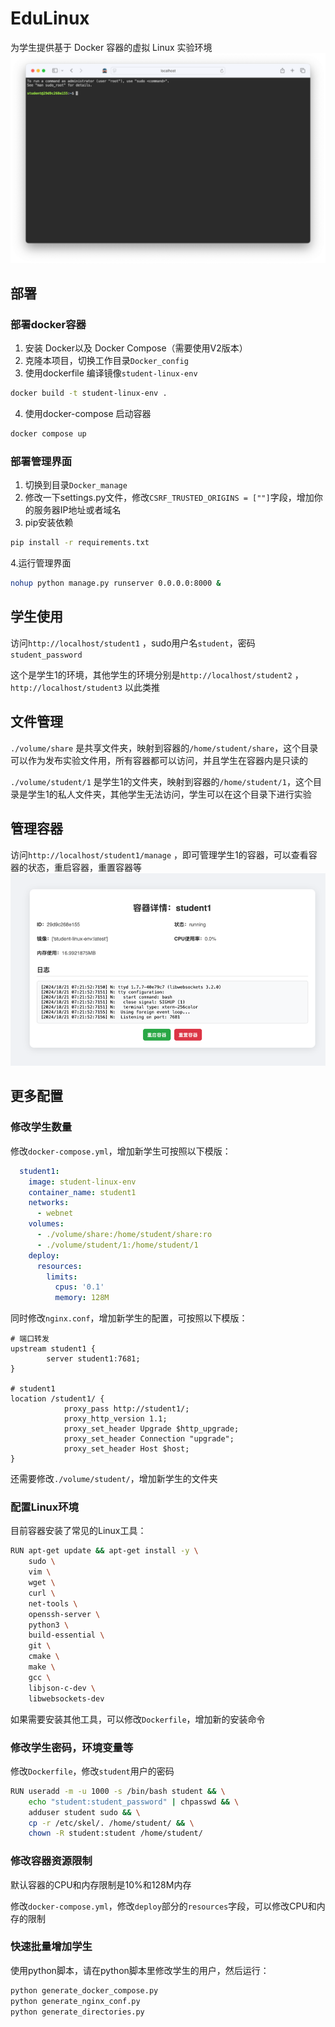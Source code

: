 # EduLinux
为学生提供基于 Docker 容器的虚拟 Linux 实验环境
![img.png](img/img2.png)
## 部署
### 部署docker容器
1. 安装 Docker以及 Docker Compose（需要使用V2版本）
2. 克隆本项目，切换工作目录`Docker_config`
3. 使用dockerfile 编译镜像`student-linux-env`
```bash
docker build -t student-linux-env .
```
4. 使用docker-compose 启动容器
```bash
docker compose up
```

### 部署管理界面
1. 切换到目录`Docker_manage`
2. 修改一下settings.py文件，修改`CSRF_TRUSTED_ORIGINS = [""]`字段，增加你的服务器IP地址或者域名
3. pip安装依赖
```bash
pip install -r requirements.txt
```
4.运行管理界面
```bash
nohup python manage.py runserver 0.0.0.0:8000 &
```

## 学生使用
访问`http://localhost/student1` ，sudo用户名`student`，密码`student_password`

这个是学生1的环境，其他学生的环境分别是`http://localhost/student2` ，`http://localhost/student3`  以此类推

## 文件管理
`./volume/share` 是共享文件夹，映射到容器的`/home/student/share`，这个目录可以作为发布实验文件用，所有容器都可以访问，并且学生在容器内是只读的

`./volume/student/1` 是学生1的文件夹，映射到容器的`/home/student/1`，这个目录是学生1的私人文件夹，其他学生无法访问，学生可以在这个目录下进行实验

## 管理容器
访问`http://localhost/student1/manage` ，即可管理学生1的容器，可以查看容器的状态，重启容器，重置容器等
![img.png](img/img.png)

## 更多配置

### 修改学生数量
修改`docker-compose.yml`，增加新学生可按照以下模版：

```yaml
  student1:
    image: student-linux-env
    container_name: student1
    networks:
      - webnet
    volumes:
      - ./volume/share:/home/student/share:ro
      - ./volume/student/1:/home/student/1
    deploy:
      resources:
        limits:
          cpus: '0.1'
          memory: 128M
```

同时修改`nginx.conf`，增加新学生的配置，可按照以下模版：

```nginx
# 端口转发
upstream student1 {
        server student1:7681;
}
  
# student1
location /student1/ {
            proxy_pass http://student1/;
            proxy_http_version 1.1;
            proxy_set_header Upgrade $http_upgrade;
            proxy_set_header Connection "upgrade";
            proxy_set_header Host $host;
}
```

还需要修改`./volume/student/`，增加新学生的文件夹

### 配置Linux环境
目前容器安装了常见的Linux工具：
```bash
RUN apt-get update && apt-get install -y \
    sudo \
    vim \
    wget \
    curl \
    net-tools \
    openssh-server \
    python3 \
    build-essential \
    git \
    cmake \
    make \
    gcc \
    libjson-c-dev \
    libwebsockets-dev
```
如果需要安装其他工具，可以修改`Dockerfile`，增加新的安装命令

### 修改学生密码，环境变量等
修改`Dockerfile`，修改`student`用户的密码
```bash
RUN useradd -m -u 1000 -s /bin/bash student && \
    echo "student:student_password" | chpasswd && \
    adduser student sudo && \
    cp -r /etc/skel/. /home/student/ && \
    chown -R student:student /home/student/
```

### 修改容器资源限制
默认容器的CPU和内存限制是10%和128M内存

修改`docker-compose.yml`，修改`deploy`部分的`resources`字段，可以修改CPU和内存的限制

### 快速批量增加学生
使用python脚本，请在python脚本里修改学生的用户，然后运行：
```bash
python generate_docker_compose.py
python generate_nginx_conf.py
python generate_directories.py
```
